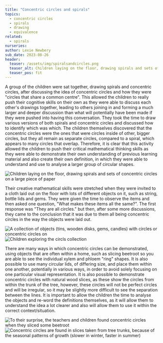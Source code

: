 ```yaml
---
title: "Concentric circles and spirals"
topics: 
  - concentric circles
  - spirals
  - drawing
  - equivalence              
related: 
  - spirals    
nurseries:    
author: Lexie Newbery
sub_date: 2023-08-26
header:
  teaser: /assets/img/spiralsandcircles.png
  teaser_alt: Children laying on the floor, drawing spirals and sets of concentric circles on a large piece of paper
  teaser_pos: fit
---
```

A group of the children were sat together, drawing spirals and concentric circles, after discussing the idea of concentric circles and how they were "circles that share a common centre". This allowed the children to really push their cognitive skills on their own as they were able to discuss each other's drawings together, leading to others joining in and forming a much larger and deeper discussion than what will potentially have been made if they were pushed into having this conversation. They took the time to draw various versions of both spirals and concentric circles and discussed how to identify which was which. The children themselves discovered that the concentric circles were the ones that were circles inside of other, bigger circles, but they all remain as separate circles, compared to a spiral, which appears to many circles that overlap. Therefore, it is clear that this activity allowed the children to push their critical mathematical thinking skills as they were able to demonstrate their own understanding of previous learning material and also create their own definition, in which they were able to understand and use to analyse a larger group of circular shapes.   

![Children laying on the floor, drawing spirals and sets of concentric circles on a large piece of paper]({{site.baseurl}}/assets/img/spiralsandcircles.png "Children drawing spirals and concentric circles")

Their creative mathematical skills were stretched when they were invited to a cloth laid out on the floor with lots of different objects on it, such as string, bottle lids and gems. They were given the time to observe the items and then asked one question, "What makes these items all the same?". The first response was "They are all circles." but then, after some more discussions, they came to the conclusion that it was due to them all being concentric circles in the way the objects were laid out. 

![A collection of objects (tins, wooden disks, gems, candles) with circles or concentric circles on]({{site.baseurl}}/assets/img/circlesandcloth.png "A circles collection")
![Children exploring the circls collection]({{site.baseurl}}/assets/img/circlesandcloth_kids.png "Children exploring the circles collection")


There are many ways in which concentric circles can be demonstrated, using objects that are often within a home, such as slicing beetroot so you are able to see the individual xylem and phloem "ring" shapes. It is also possible to use many circular lids, of differing size, and place them within one another, potentially in various ways, in order to avoid solely focusing on one particular visual representation. It is also possible to demonstrate concentric circles with natural wood slices, as these show the circles from within the trunk of the tree, however, these circles will not be perfect circles and will be irregular, so it may be slightly more difficult to see the separation between the lines. It is important to allow the children the time to analyse the objects and re-word the definitions themselves, as it will allow them to understand the idea a lot clearer and also will allow them to use it within the correct context/situation. 

![To their surprise, the teachers and children found concentric circles when they sliced some beetroot]({{site.baseurl}}/assets/img/beetroot.png "Concentric circles in slices of beetroot")
![Concentric circles are found in slices taken from tree trunks, because of the seasonal patterns of growth (slower in winter, faster in summer)]({{site.baseurl}}/assets/img/treeslab.png "Concentric circles in a tree slab")

